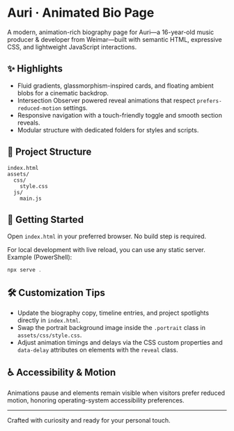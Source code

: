 # Auri · Animated Bio Page

A modern, animation-rich biography page for Auri—a 16-year-old music producer & developer from Weimar—built with semantic HTML, expressive CSS, and lightweight JavaScript interactions.

## ✨ Highlights

- Fluid gradients, glassmorphism-inspired cards, and floating ambient blobs for a cinematic backdrop.
- Intersection Observer powered reveal animations that respect `prefers-reduced-motion` settings.
- Responsive navigation with a touch-friendly toggle and smooth section reveals.
- Modular structure with dedicated folders for styles and scripts.

## 📂 Project Structure

```
index.html
assets/
  css/
    style.css
  js/
    main.js
```

## 🚀 Getting Started

Open `index.html` in your preferred browser. No build step is required.

For local development with live reload, you can use any static server. Example (PowerShell):

```powershell
npx serve .
```

## 🛠 Customization Tips

- Update the biography copy, timeline entries, and project spotlights directly in `index.html`.
- Swap the portrait background image inside the `.portrait` class in `assets/css/style.css`.
- Adjust animation timings and delays via the CSS custom properties and `data-delay` attributes on elements with the `reveal` class.

## ♿ Accessibility & Motion

Animations pause and elements remain visible when visitors prefer reduced motion, honoring operating-system accessibility preferences.

---
Crafted with curiosity and ready for your personal touch.
